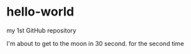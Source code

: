 # hello-world
my 1st GitHub repository

I'm about to get to the moon in 30 second.
for the second time
